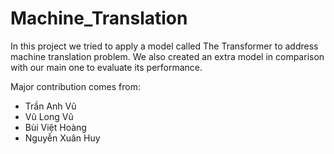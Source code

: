 # Machine_Translation
In this project we tried to apply a model called The Transformer to address machine translation problem. 
We also created an extra model in comparison with our main one to evaluate its performance.

Major contribution comes from: 
- Trần Anh Vũ
- Vũ Long Vũ
- Bùi Việt Hoàng 
- Nguyễn Xuân Huy

